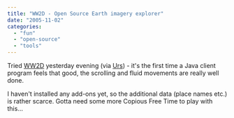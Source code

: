 ```yaml
---
title: "WW2D - Open Source Earth imagery explorer"
date: "2005-11-02"
categories: 
  - "fun"
  - "open-source"
  - "tools"
---
```


Tried [WW2D](http://ww2d.berlios.de) yesterday evening (via [Urs](http://www.circle.ch/blog/p1780.html)) - it's the first time a Java client program feels that good, the scrolling and fluid movements are really well done.

I haven't installed any add-ons yet, so the additional data (place names etc.) is rather scarce. Gotta need some more Copious Free Time to play with this...
